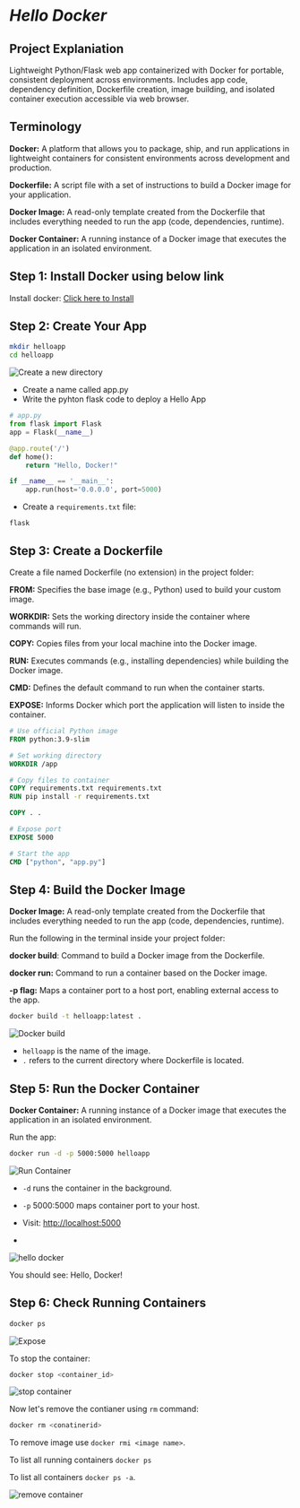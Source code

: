 # *Hello Docker*

## Project Explaniation

Lightweight Python/Flask web app containerized with Docker for portable, consistent deployment across environments. Includes app code, dependency definition, Dockerfile creation, image building, and isolated container execution accessible via web browser.

## Terminology
**Docker:** A platform that allows you to package, ship, and run applications in lightweight containers for consistent environments across development and production.

**Dockerfile:** A script file with a set of instructions to build a Docker image for your application.

**Docker Image:** A read-only template created from the Dockerfile that includes everything needed to run the app (code, dependencies, runtime).

**Docker Container:** A running instance of a Docker image that executes the application in an isolated environment.

## Step 1: Install Docker using below link
Install docker: [Click here to Install](https://docs.docker.com/get-docker/)

## Step 2: Create Your App
```bash
mkdir helloapp
cd helloapp
```

![Create a new directory](https://github.com/user-attachments/assets/eaa4673b-6bc1-4590-a9b0-57b1c26bc2b7)

- Create a name called app.py
- Write the pyhton flask code to deploy a Hello App

```python
# app.py
from flask import Flask
app = Flask(__name__)

@app.route('/')
def home():
    return "Hello, Docker!"

if __name__ == '__main__':
    app.run(host='0.0.0.0', port=5000)
```

- Create a  `requirements.txt` file:
```nginx
flask
```

## Step 3: Create a Dockerfile
Create a file named Dockerfile (no extension) in the project folder:


**FROM:** Specifies the base image (e.g., Python) used to build your custom image.

**WORKDIR:** Sets the working directory inside the container where commands will run.

**COPY:** Copies files from your local machine into the Docker image.

**RUN:** Executes commands (e.g., installing dependencies) while building the Docker image.

**CMD:** Defines the default command to run when the container starts.

**EXPOSE:** Informs Docker which port the application will listen to inside the container.

```Dockerfile
# Use official Python image
FROM python:3.9-slim

# Set working directory
WORKDIR /app

# Copy files to container
COPY requirements.txt requirements.txt
RUN pip install -r requirements.txt

COPY . .

# Expose port
EXPOSE 5000

# Start the app
CMD ["python", "app.py"]
```

## Step 4: Build the Docker Image

**Docker Image:** A read-only template created from the Dockerfile that includes everything needed to run the app (code, dependencies, runtime).

Run the following in the terminal inside your project folder:

**docker build**: Command to build a Docker image from the Dockerfile.

**docker run:** Command to run a container based on the Docker image.

**-p flag:** Maps a container port to a host port, enabling external access to the app.

```bash
docker build -t helloapp:latest .
```

![Docker build](https://github.com/user-attachments/assets/d1405140-60b2-4284-94b8-681eb45e1816)


- `helloapp` is the name of the image.
- `.` refers to the current directory where Dockerfile is located.

## Step 5: Run the Docker Container

**Docker Container:** A running instance of a Docker image that executes the application in an isolated environment.

Run the app:

```bash
docker run -d -p 5000:5000 helloapp
```

![Run Container](https://github.com/user-attachments/assets/ebdb452b-d9af-4596-818d-fa41c2dc4ee1)

- `-d` runs the container in the background.

- `-p` 5000:5000 maps container port to your host.

- Visit: [http://localhost:5000](http://localhost:5000)
- 
![hello docker](https://github.com/user-attachments/assets/7de1e17a-f3de-430c-8682-3389bc3e498d)

You should see: Hello, Docker!

## Step 6: Check Running Containers

```bash
docker ps
```

![Expose](https://github.com/user-attachments/assets/dd589a9a-5b3d-4932-aa72-9720ca3609c1)

To stop the container:
```bash
docker stop <container_id>
```
![stop container](https://github.com/user-attachments/assets/f1ba5736-39cb-432b-99fa-485b240ed2c5)

Now let's remove the contianer using `rm` command:
```bash
docker rm <conatinerid>
```
To remove image use `docker rmi <image name>`.

To list all running containers  `docker ps`

To list all containers `docker ps -a`.

![remove container](https://github.com/user-attachments/assets/6e6064a0-9ed5-4ab6-9db4-a0bfc96d917d)


